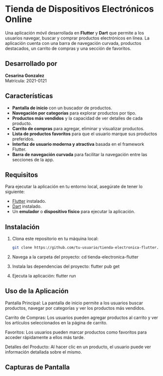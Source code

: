 # Tienda de Dispositivos Electrónicos Online

Una aplicación móvil desarrollada en **Flutter** y **Dart** que permite a los usuarios navegar, buscar y comprar productos electrónicos en línea. La aplicación cuenta con una barra de navegación curvada, productos destacados, un carrito de compras y una sección de favoritos.

## Desarrollado por

**Cesarina Gonzalez**  
Matrícula: 2021-0121

## Características

- **Pantalla de inicio** con un buscador de productos.
- **Navegación por categorías** para explorar productos por tipo.
- **Productos más vendidos** y la capacidad de ver detalles de cada producto.
- **Carrito de compras** para agregar, eliminar y visualizar productos.
- **Lista de productos favoritos** para que el usuario marque sus productos preferidos.
- **Interfaz de usuario moderna y atractiva** basada en el framework Flutter.
- **Barra de navegación curvada** para facilitar la navegación entre las secciones de la app.

## Requisitos

Para ejecutar la aplicación en tu entorno local, asegúrate de tener lo siguiente:

- [Flutter](https://flutter.dev/docs/get-started/install) instalado.
- [Dart](https://dart.dev/get-dart) instalado.
- Un **emulador** o **dispositivo físico** para ejecutar la aplicación.

## Instalación

1. Clona este repositorio en tu máquina local:
   ```bash
   git clone https://github.com/tu-usuario/tienda-electronica-flutter.git
2. Navega a la carpeta del proyecto:
cd tienda-electronica-flutter

3. Instala las dependencias del proyecto:
flutter pub get

4. Ejecuta la aplicación:
flutter run


## Uso de la Aplicación
Pantalla Principal: La pantalla de inicio permite a los usuarios buscar productos, navegar por categorías y ver los productos más vendidos.

Carrito de Compras: Los usuarios pueden agregar productos al carrito y ver los artículos seleccionados en la página de carrito.

Favoritos: Los usuarios pueden marcar productos como favoritos para acceder rápidamente a ellos más tarde.

Detalles del Producto: Al hacer clic en un producto, el usuario puede ver información detallada sobre el mismo.


## Capturas de Pantalla




